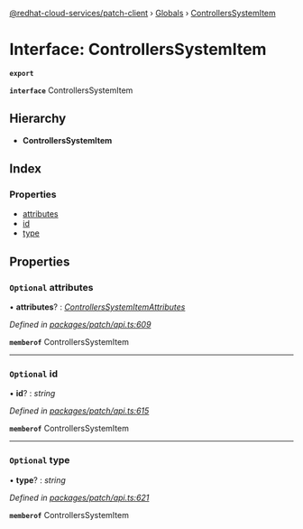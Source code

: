 [@redhat-cloud-services/patch-client](../README.md) › [Globals](../globals.md) › [ControllersSystemItem](controllerssystemitem.md)

# Interface: ControllersSystemItem

**`export`** 

**`interface`** ControllersSystemItem

## Hierarchy

* **ControllersSystemItem**

## Index

### Properties

* [attributes](controllerssystemitem.md#optional-attributes)
* [id](controllerssystemitem.md#optional-id)
* [type](controllerssystemitem.md#optional-type)

## Properties

### `Optional` attributes

• **attributes**? : *[ControllersSystemItemAttributes](controllerssystemitemattributes.md)*

*Defined in [packages/patch/api.ts:609](https://github.com/RedHatInsights/javascript-clients/blob/e5f39d2/packages/patch/api.ts#L609)*

**`memberof`** ControllersSystemItem

___

### `Optional` id

• **id**? : *string*

*Defined in [packages/patch/api.ts:615](https://github.com/RedHatInsights/javascript-clients/blob/e5f39d2/packages/patch/api.ts#L615)*

**`memberof`** ControllersSystemItem

___

### `Optional` type

• **type**? : *string*

*Defined in [packages/patch/api.ts:621](https://github.com/RedHatInsights/javascript-clients/blob/e5f39d2/packages/patch/api.ts#L621)*

**`memberof`** ControllersSystemItem

